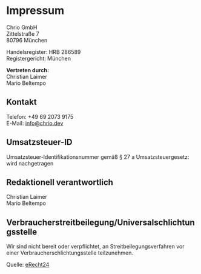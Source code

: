 # Impressum

Chrio GmbH\
Zittelstraße 7\
80796 München

Handelsregister: HRB 286589\
Registergericht: München

**Vertreten durch:**\
Christian Laimer\
Mario Beltempo

## Kontakt

Telefon: +49 69 2073 9175\
E-Mail: info@chrio.dev

## Umsatzsteuer-ID

Umsatzsteuer-Identifikationsnummer gemäß § 27 a Umsatzsteuergesetz:\
wird nachgetragen

## Redaktionell verantwortlich

Christian Laimer\
Mario Beltempo

## Verbraucherstreitbeilegung/Universalschlichtungsstelle

Wir sind nicht bereit oder verpflichtet, an Streitbeilegungsverfahren vor einer Verbraucherschlichtungsstelle teilzunehmen.

Quelle: [eRecht24](https://www.e-recht24.de)

